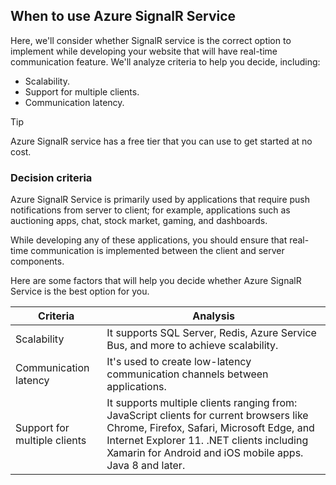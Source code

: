 ## When to use Azure SignalR Service

Here, we'll consider whether SignalR service is the correct option to implement while developing your website that will have real-time communication feature. We'll analyze criteria to help you decide, including:

- Scalability.
- Support for multiple clients.
- Communication latency.

> [!TIP]
> Azure SignalR service has a free tier that you can use to get started at no cost.

### Decision criteria

Azure SignalR Service is primarily used by applications that require push notifications from server to client; for example, applications such as auctioning apps, chat, stock market, gaming, and dashboards.

While developing any of these applications, you should ensure that real-time communication is implemented between the client and server components.

Here are some factors that will help you decide whether Azure SignalR Service is the best option for you.

| Criteria                     | Analysis                                                                                                                                                                                                                                     |
| ---------------------------- | -------------------------------------------------------------------------------------------------------------------------------------------------------------------------------------------------------------------------------------------- |
| Scalability                  | It supports SQL Server, Redis, Azure Service Bus, and more to achieve scalability.                                                                                                                                                           |
| Communication latency        | It's used to create low-latency communication channels between applications.                                                                                                                                                                 |
| Support for multiple clients | It supports multiple clients ranging from: JavaScript clients for current browsers like Chrome, Firefox, Safari, Microsoft Edge, and Internet Explorer 11. .NET clients including Xamarin for Android and iOS mobile apps. Java 8 and later. |
